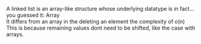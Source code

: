 A linked list is an array-like structure whose underlying datatype is in fact... you guessed it: Array  
It differs from an array in the deleting an element the complexity of o(n)  
This is because remaining values dont need to be shifted, like the case with arrays.   
